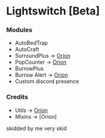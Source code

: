 # Lightswitch [Beta]

### Modules
+ AutoBedTrap
+ AutoCraft
+ SurroundPlus -> [Orion](https://github.com/AntiCope/orion/blob/main/src/main/java/me/ghosttypes/orion/modules/main/SurroundPlus.java)
+ PopCounter -> [Orion](https://github.com/AntiCope/orion/blob/main/src/main/java/me/ghosttypes/orion/modules/chat/PopCounter.java)
+ BurrowPlus
+ Burrow Alert -> [Orion](https://github.com/AntiCope/orion/blob/main/src/main/java/me/ghosttypes/orion/modules/chat/BurrowAlert.java)
+ Custom discord presence


### Credits
+ Utils -> [Orion](https://github.com/AntiCope/orion)
+ Mixins -> [Orion]

skidded by me very skid
